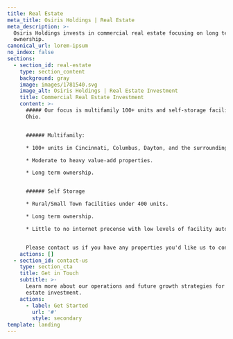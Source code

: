 ```yaml
---
title: Real Estate
meta_title: Osiris Holdings | Real Estate
meta_description: >-
  Osiris Holdings invests in commercial real estate focusing on long term
  ownership.
canonical_url: lorem-ipsum
no_index: false
sections:
  - section_id: real-estate
    type: section_content
    background: gray
    image: images/1781540.svg
    image_alt: Osiris Holdings | Real Estate Investment
    title: Commercial Real Estate Investment
    content: >-
      ##### Our focus is multifamily 100+ units and self-storage facilities in
      Ohio. 


      ###### Multifamily:

      * 100+ units in Cincinnati, Columbus, Dayton, and the surrounding areas. 

      * Moderate to heavy value-add properties. 

      * Long term ownership. 


      ###### Self Storage

      * Rural/Small Town facilities under 400 units.

      * Long term ownership.

      * Little to no internet precense with low levels of facility automation.


      Please contact us if you have any properties you'd like us to consider.
    actions: []
  - section_id: contact-us
    type: section_cta
    title: Get in Touch
    subtitle: >-
      Learn more about our operations and future growth strategies for real
      estate investment.
    actions:
      - label: Get Started
        url: '#'
        style: secondary
template: landing
---
```

